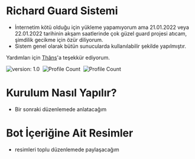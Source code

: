 # Richard Guard Sistemi

- İnternetim kötü olduğu için yükleme yapamıyorum ama 21.01.2022 veya 22.01.2022 tarihinin akşam saatlerinde çok güzel guard projesi atıcam, şimdilik gecikme için özür diliyorum.
- Sistem genel olarak bütün sunucularda kullanılabilir şekilde yapılmıştır.

Yardımları için [Thâns](https://github.com/ThansEX)'a teşekkür ediyorum.

![version: 1.0](https://img.shields.io/badge/Version-1.0-informational&color=yellow)&nbsp;
![Profile Count](https://komarev.com/ghpvc/?username=richardsistemler&color=blue)&nbsp;
![Profile Count](https://komarev.com/ghpvc/?username=richard-guards&label=Project%20visits&color=blueviolet)&nbsp;

# Kurulum Nasıl Yapılır?
- Bir sonraki düzenlemede anlatacağım
# Bot İçeriğine Ait Resimler
- resimleri toplu düzenlemede paylaşacağım
